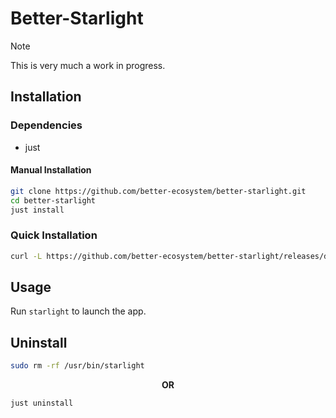 # Better-Starlight

> [!NOTE]  
> This is very much a work in progress.

## Installation

### Dependencies

- just

#### Manual Installation

``` bash
git clone https://github.com/better-ecosystem/better-starlight.git
cd better-starlight
just install
```

### Quick Installation

``` bash
curl -L https://github.com/better-ecosystem/better-starlight/releases/download/v1.1/starlight -o ~/.local/bin/starlight && chmod +x ~/.local/bin/starlight
```

## Usage

Run `starlight` to launch the app.

## Uninstall

``` bash  
sudo rm -rf /usr/bin/starlight
```

<p align="center" ><b>OR</b></p>

``` bash  
just uninstall
```
